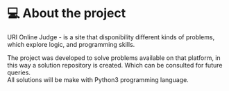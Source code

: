 # 💻 About the project

URI Online Judge - is a site that disponibility different kinds of problems, which explore logic, and programming skills.

<p>
The project was developed to solve problems available on that platform, in this way a solution repository is created. Which can be consulted for future queries.
<BR>All solutions will be make with Python3 programming language.
</p>
